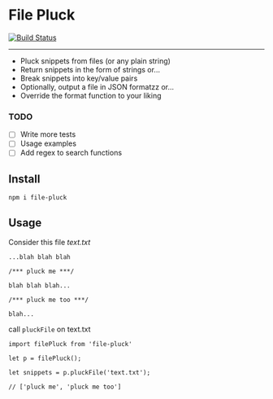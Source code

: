 # File Pluck
[![Build Status](https://travis-ci.org/iAmNathanJ/file-pluck.svg?branch=master)](https://travis-ci.org/iAmNathanJ/file-pluck)

---

- Pluck snippets from files (or any plain string)
- Return snippets in the form of strings or...
- Break snippets into key/value pairs 
- Optionally, output a file in JSON formatzz or...
- Override the format function to your liking

### TODO
- [ ] Write more tests
- [ ] Usage examples
- [ ] Add regex to search functions

## Install
`npm i file-pluck`

## Usage
Consider this file *text.txt*

```
...blah blah blah

/*** pluck me ***/

blah blah blah...

/*** pluck me too ***/

blah...
```

call `pluckFile` on text.txt

```node
import filePluck from 'file-pluck'

let p = filePluck();

let snippets = p.pluckFile('text.txt');

// ['pluck me', 'pluck me too']
```

